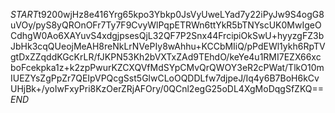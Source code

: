 $START$t9200wjHz8e416Yrg65kpo3Ybkp0JsVyUweLYad7y22iPyJw9S4ogG8uVOy/pyS8yQROnOFr7Ty7F9CvyWlPqpETRWn6ttYkR5bTNYscUK0MwIgeOCdhgW0Ao6XAYuvS4xdgjpsesQjL32QF7P2Snx44FrcipiOkSwU+hyyzgFZ3bJbHk3cqQUeojMeAH8reNkLrNVePIy8wAhhu+KCCbMIiQ/pPdEWl1ykh6RpTVgtDxZZqddKGcKrLR/fJKPN53Kh2bVXTxZAd9TEhdO/keYe4u1RMI7EZX66xcboFcekpka1z+k2zpPwurKZCXQVfMdSYpCMvQrQWOY3eR2cPWat/TlkO10mIUEZYsZgPpZr7QEIpVPQcgSst5GlwCLoOQDDLfw7djpeJ/Iq4y6B7BoH6kCvUHjBk+/yoIwFxyPri8KzOerZRjAFOry/0QCnl2egG25oDL4XgMoDqgSfZKQ==$END$